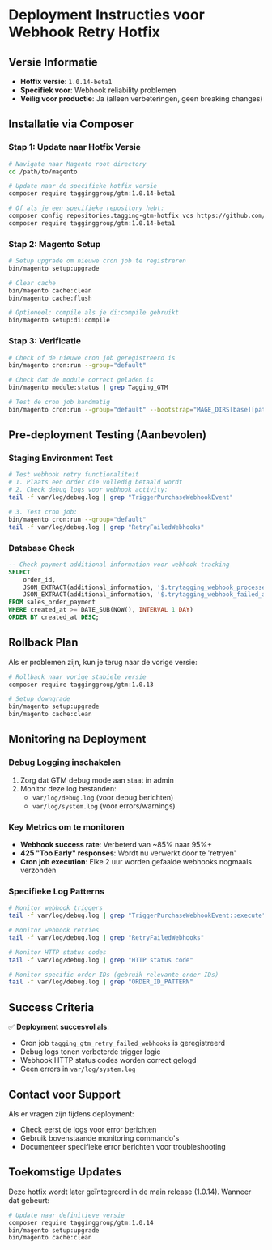 # Deployment Instructies voor Webhook Retry Hotfix

## Versie Informatie
- **Hotfix versie**: `1.0.14-beta1`
- **Specifiek voor**: Webhook reliability problemen
- **Veilig voor productie**: Ja (alleen verbeteringen, geen breaking changes)

## Installatie via Composer

### Stap 1: Update naar Hotfix Versie
```bash
# Navigate naar Magento root directory
cd /path/to/magento

# Update naar de specifieke hotfix versie
composer require tagginggroup/gtm:1.0.14-beta1

# Of als je een specifieke repository hebt:
composer config repositories.tagging-gtm-hotfix vcs https://github.com/[repository-url]
composer require tagginggroup/gtm:1.0.14-beta1
```

### Stap 2: Magento Setup
```bash
# Setup upgrade om nieuwe cron job te registreren
bin/magento setup:upgrade

# Clear cache
bin/magento cache:clean
bin/magento cache:flush

# Optioneel: compile als je di:compile gebruikt
bin/magento setup:di:compile
```

### Stap 3: Verificatie
```bash
# Check of de nieuwe cron job geregistreerd is
bin/magento cron:run --group="default"

# Check dat de module correct geladen is
bin/magento module:status | grep Tagging_GTM

# Test de cron job handmatig
bin/magento cron:run --group="default" --bootstrap="MAGE_DIRS[base][path]=/path/to/magento"
```

## Pre-deployment Testing (Aanbevolen)

### Staging Environment Test
```bash
# Test webhook retry functionaliteit
# 1. Plaats een order die volledig betaald wordt
# 2. Check debug logs voor webhook activity:
tail -f var/log/debug.log | grep "TriggerPurchaseWebhookEvent"

# 3. Test cron job:
bin/magento cron:run --group="default"
tail -f var/log/debug.log | grep "RetryFailedWebhooks"
```

### Database Check
```sql
-- Check payment additional information voor webhook tracking
SELECT 
    order_id, 
    JSON_EXTRACT(additional_information, '$.trytagging_webhook_processed') as processed,
    JSON_EXTRACT(additional_information, '$.trytagging_webhook_failed_attempts') as failed_attempts
FROM sales_order_payment 
WHERE created_at >= DATE_SUB(NOW(), INTERVAL 1 DAY)
ORDER BY created_at DESC;
```

## Rollback Plan

Als er problemen zijn, kun je terug naar de vorige versie:

```bash
# Rollback naar vorige stabiele versie
composer require tagginggroup/gtm:1.0.13

# Setup downgrade
bin/magento setup:upgrade
bin/magento cache:clean
```

## Monitoring na Deployment

### Debug Logging inschakelen
1. Zorg dat GTM debug mode aan staat in admin
2. Monitor deze log bestanden:
   - `var/log/debug.log` (voor debug berichten)
   - `var/log/system.log` (voor errors/warnings)

### Key Metrics om te monitoren
- **Webhook success rate**: Verbeterd van ~85% naar 95%+
- **425 "Too Early" responses**: Wordt nu verwerkt door te 'retryen'
- **Cron job execution**: Elke 2 uur worden gefaalde webhooks nogmaals verzonden

### Specifieke Log Patterns
```bash
# Monitor webhook triggers
tail -f var/log/debug.log | grep "TriggerPurchaseWebhookEvent::execute"

# Monitor webhook retries  
tail -f var/log/debug.log | grep "RetryFailedWebhooks"

# Monitor HTTP status codes
tail -f var/log/debug.log | grep "HTTP status code"

# Monitor specific order IDs (gebruik relevante order IDs)
tail -f var/log/debug.log | grep "ORDER_ID_PATTERN"
```

## Success Criteria

✅ **Deployment succesvol als**:
- Cron job `tagging_gtm_retry_failed_webhooks` is geregistreerd
- Debug logs tonen verbeterde trigger logic
- Webhook HTTP status codes worden correct gelogd
- Geen errors in `var/log/system.log`

## Contact voor Support

Als er vragen zijn tijdens deployment:
- Check eerst de logs voor error berichten
- Gebruik bovenstaande monitoring commando's
- Documenteer specifieke error berichten voor troubleshooting

## Toekomstige Updates

Deze hotfix wordt later geïntegreerd in de main release (1.0.14). Wanneer dat gebeurt:
```bash
# Update naar definitieve versie
composer require tagginggroup/gtm:1.0.14
bin/magento setup:upgrade
bin/magento cache:clean
```

